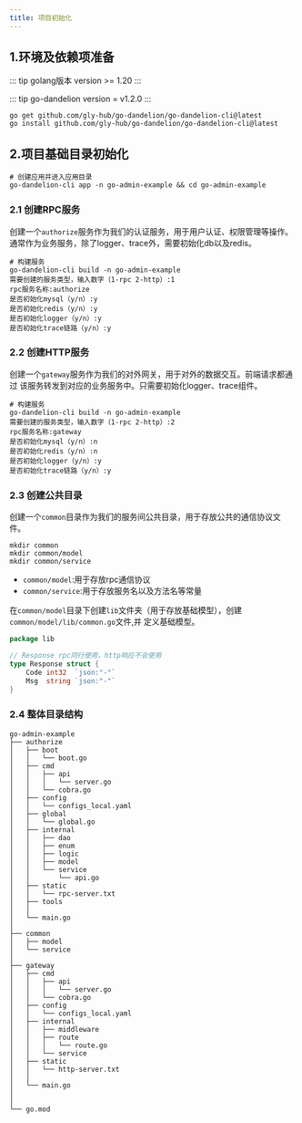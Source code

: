 ```yaml
---
title: 项目初始化
---
```


## 1.环境及依赖项准备

::: tip golang版本
 version >= 1.20
:::

::: tip go-dandelion
version = v1.2.0
:::
```shell
go get github.com/gly-hub/go-dandelion/go-dandelion-cli@latest
go install github.com/gly-hub/go-dandelion/go-dandelion-cli@latest
```

## 2.项目基础目录初始化
```shell
# 创建应用并进入应用目录
go-dandelion-cli app -n go-admin-example && cd go-admin-example
```
### 2.1 创建RPC服务
创建一个`authorize`服务作为我们的认证服务，用于用户认证、权限管理等操作。
通常作为业务服务，除了logger、trace外，需要初始化db以及redis。
```shell
# 构建服务
go-dandelion-cli build -n go-admin-example
需要创建的服务类型，输入数字（1-rpc 2-http）:1
rpc服务名称:authorize
是否初始化mysql（y/n）:y
是否初始化redis（y/n）:y
是否初始化logger（y/n）:y
是否初始化trace链路（y/n）:y
```

### 2.2 创建HTTP服务
创建一个`gateway`服务作为我们的对外网关，用于对外的数据交互。前端请求都通过
该服务转发到对应的业务服务中。只需要初始化logger、trace组件。
```shell
# 构建服务
go-dandelion-cli build -n go-admin-example
需要创建的服务类型，输入数字（1-rpc 2-http）:2
rpc服务名称:gateway
是否初始化mysql（y/n）:n
是否初始化redis（y/n）:n
是否初始化logger（y/n）:y
是否初始化trace链路（y/n）:y
```

### 2.3 创建公共目录
创建一个`common`目录作为我们的服务间公共目录，用于存放公共的通信协议文件。
```shell
mkdir common
mkdir common/model
mkdir common/service
```
+ `common/model`:用于存放rpc通信协议
+ `common/service`:用于存放服务名以及方法名等常量

在`common/model`目录下创建`lib`文件夹（用于存放基础模型），创建`common/model/lib/common.go`文件,并
定义基础模型。
```go
package lib

// Response rpc同行使用，http响应不会使用
type Response struct {
	Code int32  `json:"-"`
	Msg  string `json:"-"`
}
```
### 2.4 整体目录结构
``` shell 
go-admin-example
├── authorize
│   ├── boot
│   │   └── boot.go   
│   ├── cmd
│   │   ├── api
│   │   │   └── server.go   
│   │   └── cobra.go     
│   ├── config        
│   │   └── configs_local.yaml 
│   ├── global
│   │   └── global.go  
│   ├── internal
│   │   ├── dao  
│   │   ├── enum 
│   │   ├── logic 
│   │   ├── model 
│   │   └── service 
│   │       └── api.go  
│   ├── static
│   │   └── rpc-server.txt  
│   ├── tools   
│   │
│   └── main.go 
│ 
├── common
│   ├── model
│   └── service 
│
├── gateway
│   ├── cmd
│   │   ├── api
│   │   │   └── server.go 
│   │   └── cobra.go 
│   ├── config   
│   │   └── configs_local.yaml 
│   ├── internal
│   │   ├── middleware 
│   │   ├── route 
│   │   │   └── route.go 
│   │   └── service 
│   ├── static
│   │   └── http-server.txt 
│   │ 
│   └── main.go  
│
│
└── go.mod  
```
